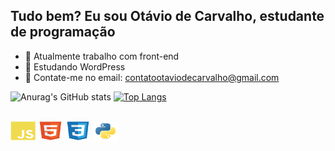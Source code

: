 ## Tudo bem? Eu sou Otávio de Carvalho, estudante de programação

- 🔭 Atualmente trabalho com front-end 
- 🌱 Estudando WordPress
- 💬 Contate-me no email: contatootaviodecarvalho@gmail.com


 ![Anurag's GitHub stats](https://github-readme-stats.vercel.app/api?username=anuraghazra&show_icons=true&theme=radical)
 [![Top Langs](https://github-readme-stats.vercel.app/api/top-langs/?username=anuraghazra&layout=donut-vertical)](https://github.com/anuraghazra/github-readme-stats)

 <div style="display: inline_block"><br>
  <img align="center" alt="Js" height="30" width="40" src="https://raw.githubusercontent.com/devicons/devicon/master/icons/javascript/javascript-plain.svg">
  <img align="center" alt="HTML" height="30" width="40" src="https://raw.githubusercontent.com/devicons/devicon/master/icons/html5/html5-original.svg">
  <img align="center" alt="CSS" height="30" width="40" src="https://raw.githubusercontent.com/devicons/devicon/master/icons/css3/css3-original.svg">
  <img align="center" alt="Python" height="30" width="40" src="https://raw.githubusercontent.com/devicons/devicon/master/icons/python/python-original.svg">
</div>

